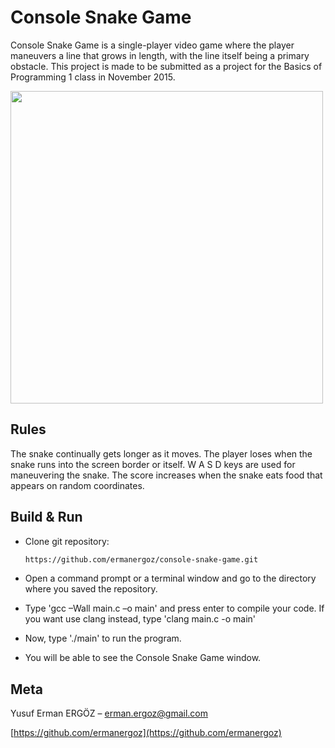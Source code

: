# Console Snake Game

Console Snake Game is a single-player video game where the player maneuvers a line that grows in length, with the line itself being a primary obstacle. This project is made to be submitted as a project for the Basics of Programming 1 class in November 2015.

<p float="center">
	<img src="https://github.com/ermanergoz/console-snake-game/blob/master/resources/console_snake_game.gif" height="500">
</p>

## Rules

The snake continually gets longer as it moves. The player loses when the snake runs into the screen border or itself. W A S D keys are used for maneuvering the snake. The score increases when the snake eats food that appears on random coordinates.

## Build & Run

- Clone git repository:

	```sh
	https://github.com/ermanergoz/console-snake-game.git
	```

- Open a command prompt or a terminal window and go to the directory where you saved the repository.

- Type 'gcc –Wall main.c –o main' and press enter to compile your code. If you want use clang instead, type 'clang main.c -o main'

- Now, type './main' to run the program.

- You will be able to see the Console Snake Game window.


## Meta

Yusuf Erman ERGÖZ – erman.ergoz@gmail.com

[https://github.com/ermanergoz](https://github.com/ermanergoz)
